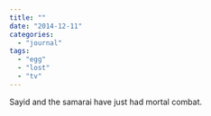 ```yaml
---
title: ""
date: "2014-12-11"
categories: 
  - "journal"
tags: 
  - "egg"
  - "lost"
  - "tv"
---
```


Sayid and the samarai have just had mortal combat.
